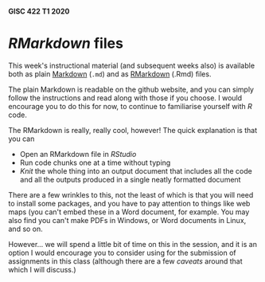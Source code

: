 #### GISC 422 T1 2020
# *RMarkdown* files
This week's instructional material (and subsequent weeks also) is available both as plain [Markdown](00-introducing-spatstat.md) (`.md`) and as [RMarkdown](00-introducing-spatstat.Rmd) (.Rmd) files.

The plain Markdown is readable on the github website, and you can simply follow the instructions and read along with those if you choose. I would encourage you to do this for now, to continue to familiarise yourself with *R* code.

The RMarkdown is really, really cool, however! The quick explanation is that you can

+ Open an RMarkdown file in *RStudio*
+ Run code chunks one at a time without typing
+ *Knit* the whole thing into an output document that includes all the code and all the outputs produced in a single neatly formatted document

There are a few wrinkles to this, not the least of which is that you will need to install some packages, and you have to pay attention to things like web maps (you can't embed these in a Word document, for example. You may also find you can't make PDFs in Windows, or Word documents in Linux, and so on.

However... we will spend a little bit of time on this in the session, and it is an option I would encourage you to consider using for the submission of assignments in this class (although there are a few *caveats* around that which I will discuss.)
